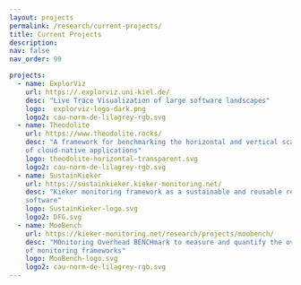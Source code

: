 ```yaml
---
layout: projects
permalink: /research/current-projects/
title: Current Projects
description: 
nav: false
nav_order: 99

projects:
  - name: ExplorViz
    url: https://.explorviz.uni-kiel.de/
    desc: "Live Trace Visualization of large software landscapes"
    logo:  explorviz-logo-dark.png
    logo2: cau-norm-de-lilagrey-rgb.svg
  - name: Theodolite
    url: https://www.theodolite.rocks/
    desc: "A framework for benchmarking the horizontal and vertical scalability
    of cloud-native applications"
    logo: theodolite-horizontal-transparent.svg
    logo2: cau-norm-de-lilagrey-rgb.svg
  - name: SustainKieker
    url: https://sustainkieker.kieker-monitoring.net/
    desc: "Kieker monitoring framework as a sustainable and reusable research
    software"
    logo: SustainKieker-logo.svg
    logo2: DFG.svg
  - name: MooBench
    url: https://kieker-monitoring.net/research/projects/moobench/
    desc: "MOnitoring Overhead BENCHmark to measure and quantify the overhead
    of monitoring frameworks"
    logo: MooBench-logo.svg
    logo2: cau-norm-de-lilagrey-rgb.svg
---
```

